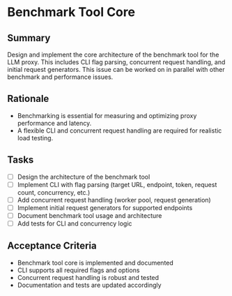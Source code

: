 # Benchmark Tool Core

## Summary
Design and implement the core architecture of the benchmark tool for the LLM proxy. This includes CLI flag parsing, concurrent request handling, and initial request generators. This issue can be worked on in parallel with other benchmark and performance issues.

## Rationale
- Benchmarking is essential for measuring and optimizing proxy performance and latency.
- A flexible CLI and concurrent request handling are required for realistic load testing.

## Tasks
- [ ] Design the architecture of the benchmark tool
- [ ] Implement CLI with flag parsing (target URL, endpoint, token, request count, concurrency, etc.)
- [ ] Add concurrent request handling (worker pool, request generation)
- [ ] Implement initial request generators for supported endpoints
- [ ] Document benchmark tool usage and architecture
- [ ] Add tests for CLI and concurrency logic

## Acceptance Criteria
- Benchmark tool core is implemented and documented
- CLI supports all required flags and options
- Concurrent request handling is robust and tested
- Documentation and tests are updated accordingly 